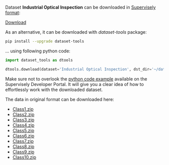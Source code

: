 Dataset **Industrial Optical Inspection** can be downloaded in [Supervisely format](https://developer.supervisely.com/api-references/supervisely-annotation-json-format):

 [Download](https://assets.supervisely.com/supervisely-supervisely-assets-public/teams_storage/B/p/0M/rwilmtemRaCwR5rCjKuV7CV43CJTSM8aItlcYL7f7fQaXYcEeFyos5r7Sx67mxCmJ57aH7IxyxoH7fojLZaAp0nyTFWjct84TeFEBVs6jdljMZzUMabUCvY2xwi3.tar)

As an alternative, it can be downloaded with *dataset-tools* package:
``` bash
pip install --upgrade dataset-tools
```

... using following python code:
``` python
import dataset_tools as dtools

dtools.download(dataset='Industrial Optical Inspection', dst_dir='~/dataset-ninja/')
```
Make sure not to overlook the [python code example](https://developer.supervisely.com/getting-started/python-sdk-tutorials/iterate-over-a-local-project) available on the Supervisely Developer Portal. It will give you a clear idea of how to effortlessly work with the downloaded dataset.

The data in original format can be downloaded here:

- [Class1.zip](https://zenodo.org/record/8086136/files/Class1.zip?download=1)
- [Class2.zip](https://zenodo.org/record/8086136/files/Class2.zip?download=1)
- [Class3.zip](https://zenodo.org/record/8086136/files/Class3.zip?download=1)
- [Class4.zip](https://zenodo.org/record/8086136/files/Class4.zip?download=1)
- [Class5.zip](https://zenodo.org/record/8086136/files/Class5.zip?download=1)
- [Class6.zip](https://zenodo.org/record/8086136/files/Class6.zip?download=1)
- [Class7.zip](https://zenodo.org/record/8086136/files/Class7.zip?download=1)
- [Class8.zip](https://zenodo.org/record/8086136/files/Class8.zip?download=1)
- [Class9.zip](https://zenodo.org/record/8086136/files/Class9.zip?download=1)
- [Class10.zip](https://zenodo.org/record/8086136/files/Class10.zip?download=1)
